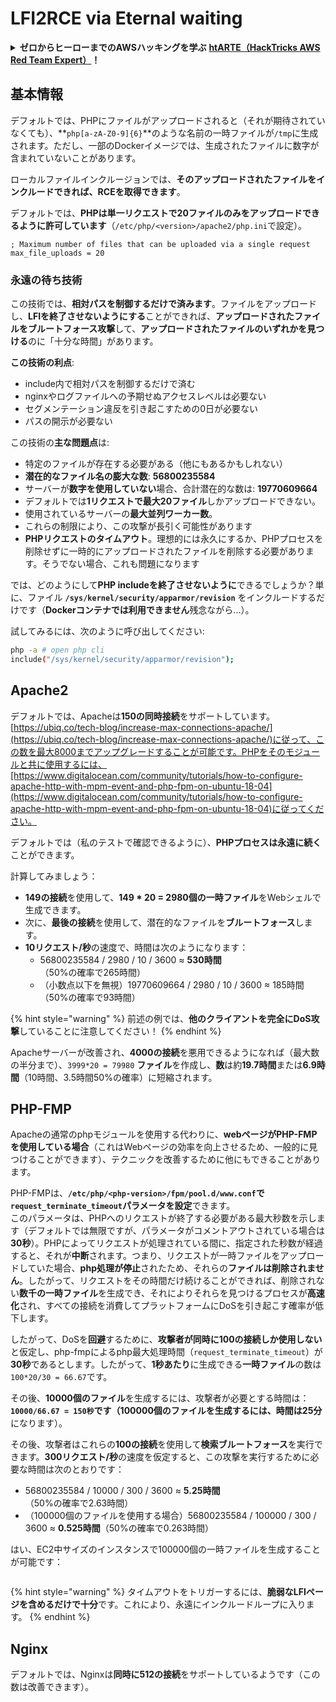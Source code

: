 # LFI2RCE via Eternal waiting

<details>

<summary><strong>ゼロからヒーローまでのAWSハッキングを学ぶ</strong> <a href="https://training.hacktricks.xyz/courses/arte"><strong>htARTE（HackTricks AWS Red Team Expert）</strong></a><strong>！</strong></summary>

HackTricksをサポートする他の方法：

* **HackTricksで企業を宣伝したい**または**HackTricksをPDFでダウンロードしたい**場合は、[**SUBSCRIPTION PLANS**](https://github.com/sponsors/carlospolop)をチェックしてください！
* [**公式PEASS＆HackTricksスウォッグ**](https://peass.creator-spring.com)を入手する
* [**The PEASS Family**](https://opensea.io/collection/the-peass-family)を発見し、独占的な[**NFTs**](https://opensea.io/collection/the-peass-family)のコレクションを見つける
* **💬 [**Discordグループ**](https://discord.gg/hRep4RUj7f)に参加するか、[**telegramグループ**](https://t.me/peass)に参加するか、**Twitter** 🐦 [**@carlospolopm**](https://twitter.com/hacktricks_live)で**フォロー**する。
* **ハッキングトリックを共有するには、PRを** [**HackTricks**](https://github.com/carlospolop/hacktricks) **および** [**HackTricks Cloud**](https://github.com/carlospolop/hacktricks-cloud) **のGitHubリポジトリに提出してください。**

</details>

## 基本情報

デフォルトでは、PHPにファイルがアップロードされると（それが期待されていなくても）、**`php[a-zA-Z0-9]{6}`**のような名前の一時ファイルが`/tmp`に生成されます。ただし、一部のDockerイメージでは、生成されたファイルに数字が含まれていないことがあります。

ローカルファイルインクルージョンでは、**そのアップロードされたファイルをインクルードできれば、RCEを取得できます**。

デフォルトでは、**PHPは単一リクエストで20ファイルのみをアップロードできるように許可しています**（`/etc/php/<version>/apache2/php.ini`で設定）。
```
; Maximum number of files that can be uploaded via a single request
max_file_uploads = 20
```
### 永遠の待ち技術

この技術では、**相対パスを制御するだけで済みます**。ファイルをアップロードし、**LFIを終了させないようにする**ことができれば、**アップロードされたファイルをブルートフォース攻撃**して、**アップロードされたファイルのいずれかを見つける**のに「十分な時間」があります。

**この技術の利点**:

- include内で相対パスを制御するだけで済む
- nginxやログファイルへの予期せぬアクセスレベルは必要ない
- セグメンテーション違反を引き起こすための0日が必要ない
- パスの開示が必要ない

この技術の**主な問題点**は:

- 特定のファイルが存在する必要がある（他にもあるかもしれない）
- **潜在的なファイル名の膨大な数**: **56800235584**
- サーバーが**数字を使用していない**場合、合計潜在的な数は: **19770609664**
- デフォルトでは**1リクエストで最大20ファイル**しかアップロードできない。
- 使用されているサーバーの**最大並列ワーカー数**。
- これらの制限により、この攻撃が長引く可能性があります
- **PHPリクエストのタイムアウト**。理想的には永久にするか、PHPプロセスを削除せずに一時的にアップロードされたファイルを削除する必要があります。そうでない場合、これも問題になります

では、どのようにして**PHP includeを終了させないように**できるでしょうか？単に、ファイル **`/sys/kernel/security/apparmor/revision`** をインクルードするだけです（**Dockerコンテナでは利用できません**残念ながら...）。

試してみるには、次のように呼び出してください:
```bash
php -a # open php cli
include("/sys/kernel/security/apparmor/revision");
```
## Apache2

デフォルトでは、Apacheは**150の同時接続**をサポートしています。[https://ubiq.co/tech-blog/increase-max-connections-apache/](https://ubiq.co/tech-blog/increase-max-connections-apache/)に従って、この数を最大8000までアップグレードすることが可能です。PHPをそのモジュールと共に使用するには、[https://www.digitalocean.com/community/tutorials/how-to-configure-apache-http-with-mpm-event-and-php-fpm-on-ubuntu-18-04](https://www.digitalocean.com/community/tutorials/how-to-configure-apache-http-with-mpm-event-and-php-fpm-on-ubuntu-18-04)に従ってください。

デフォルトでは（私のテストで確認できるように）、**PHPプロセスは永遠に続く**ことができます。

計算してみましょう：

- **149の接続**を使用して、**149 \* 20 = 2980個の一時ファイル**をWebシェルで生成できます。
- 次に、**最後の接続**を使用して、潜在的なファイルを**ブルートフォース**します。
- **10リクエスト/秒**の速度で、時間は次のようになります：
  - 56800235584 / 2980 / 10 / 3600 ≈ **530時間**（50%の確率で265時間）
  - （小数点以下を無視）19770609664 / 2980 / 10 / 3600 ≈ 185時間（50%の確率で93時間）

{% hint style="warning" %}
前述の例では、**他のクライアントを完全にDoS攻撃**していることに注意してください！
{% endhint %}

Apacheサーバーが改善され、**4000の接続**を悪用できるようになれば（最大数の半分まで）、`3999*20 = 79980` **ファイル**を作成し、**数**は約**19.7時間**または**6.9時間**（10時間、3.5時間50%の確率）に短縮されます。

## PHP-FMP

Apacheの通常のphpモジュールを使用する代わりに、**webページがPHP-FMPを使用している場合**（これはWebページの効率を向上させるため、一般的に見つけることができます）、テクニックを改善するために他にもできることがあります。

PHP-FMPは、**`/etc/php/<php-version>/fpm/pool.d/www.conf`**で**`request_terminate_timeout`**パラメータを**設定**できます。\
このパラメータは、PHPへのリクエストが終了する必要がある最大秒数を示します（デフォルトでは無限ですが、パラメータがコメントアウトされている場合は**30秒**）。PHPによってリクエストが処理されている間に、指定された秒数が経過すると、それが**中断**されます。つまり、リクエストが一時ファイルをアップロードしていた場合、**php処理が停止**されたため、それらの**ファイルは削除されません**。したがって、リクエストをその時間だけ続けることができれば、削除されない**数千の一時ファイル**を生成でき、それによりそれらを見つけるプロセスが**高速化**され、すべての接続を消費してプラットフォームにDoSを引き起こす確率が低下します。

したがって、DoSを**回避**するために、**攻撃者が同時に100の接続しか使用しない**と仮定し、php-fmpによるphp最大処理時間（`request_terminate_timeout`）が**30秒**であるとします。したがって、**1秒あたり**に生成できる**一時ファイル**の数は`100*20/30 = 66.67`です。

その後、**10000個のファイル**を生成するには、攻撃者が必要とする時間は：**`10000/66.67 = 150秒`**です（**100000個のファイル**を生成するには、時間は**25分**になります）。

その後、攻撃者はこれらの**100の接続**を使用して**検索ブルートフォース**を実行できます。**300リクエスト/秒**の速度を仮定すると、この攻撃を実行するために必要な時間は次のとおりです：

- 56800235584 / 10000 / 300 / 3600 ≈ **5.25時間**（50%の確率で2.63時間）
- （100000個のファイルを使用する場合）56800235584 / 100000 / 300 / 3600 ≈ **0.525時間**（50%の確率で0.263時間）

はい、EC2中サイズのインスタンスで100000個の一時ファイルを生成することが可能です：

<figure><img src="../../.gitbook/assets/image (3) (1) (1) (3).png" alt=""><figcaption></figcaption></figure>

{% hint style="warning" %}
タイムアウトをトリガーするには、**脆弱なLFIページを含めるだけで十分**です。これにより、永遠にインクルードループに入ります。
{% endhint %}

## Nginx

デフォルトでは、Nginxは**同時に512の接続**をサポートしているようです（この数は改善できます）。
